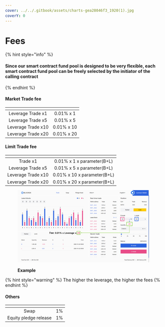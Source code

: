 ```yaml
---
cover: ../../.gitbook/assets/charts-gea28046f3_1920(1).jpg
coverY: 0
---
```


# Fees

{% hint style="info" %}
#### Since our smart contract fund pool is designed to be very flexible, each smart contract fund pool can be freely selected by the initiator of the calling contract
{% endhint %}

#### Market Trade fee

<table data-card-size="large" data-view="cards"><thead><tr><th align="center"></th><th align="center"></th></tr></thead><tbody><tr><td align="center">Leverage Trade x1</td><td align="center">0.01% x 1</td></tr><tr><td align="center">Leverage Trade x5</td><td align="center">0.01% x 5</td></tr><tr><td align="center">Leverage Trade x10</td><td align="center">0.01% x 10</td></tr><tr><td align="center">Leverage Trade x20</td><td align="center">0.01% x 20</td></tr></tbody></table>

#### Limit Trade fee

<table data-card-size="large" data-view="cards"><thead><tr><th align="center"></th><th align="center"></th></tr></thead><tbody><tr><td align="center">  Trade x1</td><td align="center">0.01% x 1 x parameter(B+L)</td></tr><tr><td align="center">Leverage Trade x5</td><td align="center">0.01% x 5 x parameter(B+L)</td></tr><tr><td align="center">Leverage Trade x10</td><td align="center">0.01% x 10 x parameter(B+L)</td></tr><tr><td align="center">Leverage Trade x20</td><td align="center">0.01% x 20 x parameter(B+L)</td></tr></tbody></table>

<figure><img src="../../.gitbook/assets/图片1.png" alt=""><figcaption><p><strong>Example</strong><br></p></figcaption></figure>

{% hint style="warning" %}
The higher the leverage, the higher the fees
{% endhint %}

#### Others

<table data-card-size="large" data-view="cards"><thead><tr><th align="center"></th><th align="center"></th></tr></thead><tbody><tr><td align="center">Swap</td><td align="center">1%</td></tr><tr><td align="center">Equity pledge release</td><td align="center">1%</td></tr></tbody></table>
